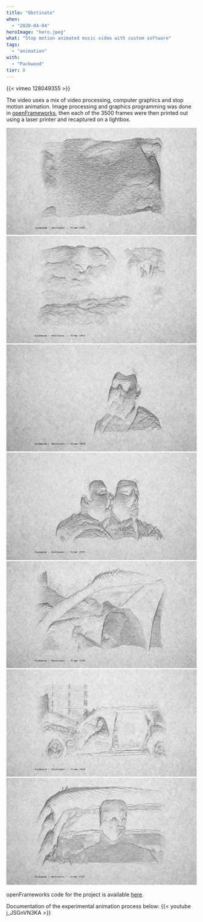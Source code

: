 ```yaml
---
title: "Obstinate"
when: 
  - "2020-04-04"
heroImage: "hero.jpeg"
what: "Stop motion animated music video with custom software"
tags: 
  - "animation"
with: 
  - "Packwood"
tier: 0
---
```


{{< vimeo 128049355 >}}

The video uses a mix of video processing, computer graphics and stop motion animation. Image processing and graphics programming was done in [openFrameworks](https://openframeworks.cc), then each of the 3500 frames were then printed out using a laser printer and recaptured on a lightbox.

![Frame 01143 of Obstinate music video](./assets/Obstinate_01143.jpeg)
![Frame 01465 of Obstinate music video](./assets/Obstinate_01465.jpeg)
![Frame 01874 of Obstinate music video](./assets/Obstinate_01874.jpeg)
![Frame 01993 of Obstinate music video](./assets/Obstinate_01993.jpeg)
![Frame 02305 of Obstinate music video](./assets/Obstinate_02305.jpeg)
![Frame 02424 of Obstinate music video](./assets/Obstinate_02424.jpeg)
![Frame 02515 of Obstinate music video](./assets/Obstinate_02515.jpeg)

openFrameworks code for the project is available [here](https://github.com/zealtv/Obstinate-Music-Video).

Documentation of the experimental animation process below:
{{< youtube j_JSGnVN3KA >}}